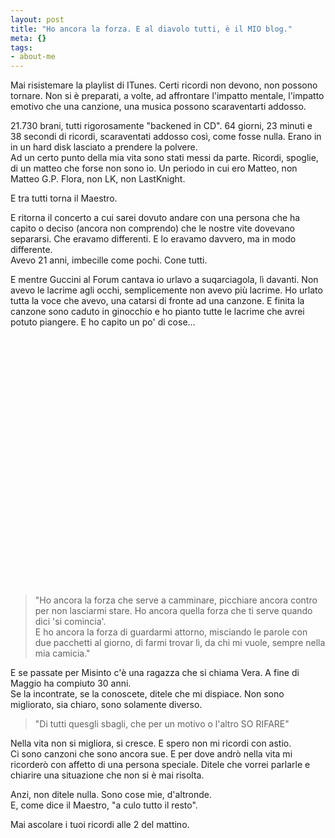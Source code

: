 ```yaml
--- 
layout: post
title: "Ho ancora la forza. E al diavolo tutti, è il MIO blog."
meta: {}
tags: 
- about-me
---
```

Mai risistemare la playlist di ITunes. Certi ricordi non devono, non possono tornare. Non si è preparati, a volte, ad affrontare l'impatto mentale, l'impatto emotivo che una canzione, una musica possono scaraventarti addosso.  
  
21.730 brani, tutti rigorosamente "backened in CD". 64 giorni, 23 minuti e 38 secondi di ricordi, scaraventati addosso così, come fosse nulla. Erano in in un hard disk lasciato a prendere la polvere.  
Ad un certo punto della mia vita sono stati messi da parte. Ricordi, spoglie, di un matteo che forse non sono io. Un periodo in cui ero Matteo, non Matteo G.P. Flora, non LK, non LastKnight.  
  
E tra tutti torna il Maestro.  
  
E ritorna il concerto a cui sarei dovuto andare con una persona che ha capito o deciso (ancora non comprendo) che le nostre vite dovevano separarsi. Che eravamo differenti. E lo eravamo davvero, ma in modo differente.  
Avevo 21 anni, imbecille come pochi. Cone tutti.  
  
E mentre Guccini al Forum cantava io urlavo a suqarciagola, lì davanti. Non avevo le lacrime agli occhi, semplicemente non avevo più lacrime. Ho urlato tutta la voce che avevo, una catarsi di fronte ad una canzone. E finita la canzone sono caduto in ginocchio e ho pianto tutte le lacrime che avrei potuto piangere. E ho capito un po' di cose...   
  
<object width="535" height="400"><param name="movie" value="http://www.youtube.com/v/VkzxJAHMvtg&rel=1"></param><param name="wmode" value="transparent"></param><embed src="http://www.youtube.com/v/VkzxJAHMvtg&rel=1" type="application/x-shockwave-flash" wmode="transparent" width="535" height="400"></embed></object>  
  
> "Ho ancora la forza che serve a camminare, picchiare ancora contro per non lasciarmi stare. Ho ancora quella forza che ti serve quando dici 'si comincia'.  
> E ho ancora la forza di guardarmi attorno, misciando le parole con due pacchetti al giorno, di farmi trovar lì, da chi mi vuole, sempre nella mia camicia."  
  
E se passate per Misinto c'è una ragazza che si chiama Vera. A fine di Maggio ha compiuto 30 anni.  
Se la incontrate, se la conoscete, ditele che mi dispiace. Non sono migliorato, sia chiaro, sono solamente diverso.  
  
> "Di tutti quesgli sbagli, che per un motivo o l'altro SO RIFARE"  
  
Nella vita non si migliora, si cresce. E spero non mi ricordi con astio.  
Ci sono canzoni che sono ancora sue. E per dove andrò nella vita mi ricorderò con affetto di una persona speciale. Ditele che vorrei parlarle e chiarire una situazione che non si è mai risolta.  
  
Anzi, non ditele nulla. Sono cose mie, d'altronde.  
E, come dice il Maestro, "a culo tutto il resto".  
  
Mai ascolare i tuoi ricordi alle 2 del mattino. 
